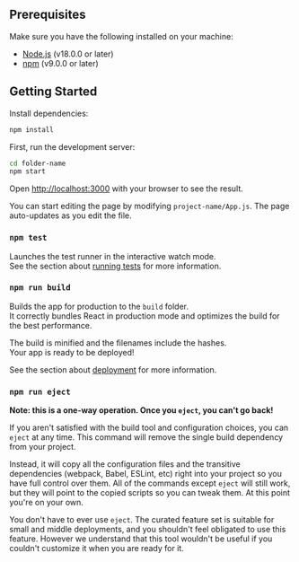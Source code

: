 
## Prerequisites

Make sure you have the following installed on your machine:

- [Node.js](https://nodejs.org/) (v18.0.0 or later)
- [npm](https://www.npmjs.com/) (v9.0.0 or later)

## Getting Started

Install dependencies:
```bash
npm install
```


First, run the development server:

```bash
cd folder-name
npm start
```

Open [http://localhost:3000](http://localhost:3000) with your browser to see the result.

You can start editing the page by modifying `project-name/App.js`. The page auto-updates as you edit the file.

### `npm test`

Launches the test runner in the interactive watch mode.\
See the section about [running tests](https://facebook.github.io/create-react-app/docs/running-tests) for more information.

### `npm run build`

Builds the app for production to the `build` folder.\
It correctly bundles React in production mode and optimizes the build for the best performance.

The build is minified and the filenames include the hashes.\
Your app is ready to be deployed!

See the section about [deployment](https://facebook.github.io/create-react-app/docs/deployment) for more information.

### `npm run eject`

**Note: this is a one-way operation. Once you `eject`, you can't go back!**

If you aren't satisfied with the build tool and configuration choices, you can `eject` at any time. This command will remove the single build dependency from your project.

Instead, it will copy all the configuration files and the transitive dependencies (webpack, Babel, ESLint, etc) right into your project so you have full control over them. All of the commands except `eject` will still work, but they will point to the copied scripts so you can tweak them. At this point you're on your own.

You don't have to ever use `eject`. The curated feature set is suitable for small and middle deployments, and you shouldn't feel obligated to use this feature. However we understand that this tool wouldn't be useful if you couldn't customize it when you are ready for it.